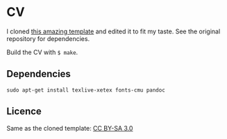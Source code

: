 # CV

I cloned [this amazing template](https://github.com/mrzool/cv-boilerplate) and
edited it to fit my taste. See the original repository for dependencies.

Build the CV with `$ make`.

## Dependencies

```
sudo apt-get install texlive-xetex fonts-cmu pandoc
```

## Licence

Same as the cloned template: [CC BY-SA 3.0](http://creativecommons.org/licenses/by-sa/3.0/)
